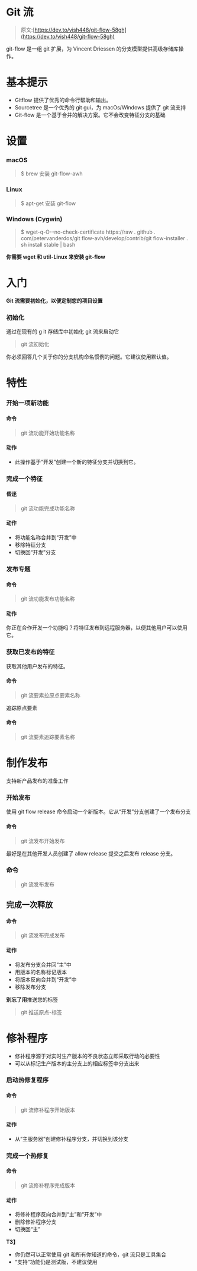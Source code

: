 # Git 流

> 原文:[https://dev.to/vish448/git-flow-58gh](https://dev.to/vish448/git-flow-58gh)

git-flow 是一组 git 扩展，为 Vincent Driessen 的分支模型提供高级存储库操作。

# [](#basic-tips)基本提示

*   Gitflow 提供了优秀的命令行帮助和输出。
*   Sourcetree 是一个优秀的 git gui，为 macOs/Windows 提供了 git 流支持
*   Git-flow 是一个基于合并的解决方案。它不会改变特征分支的基础

# [](#setup)设置

### [](#macos)macOS

> $ brew 安装 git-flow-awh

### [](#linux)Linux

> $ apt-get 安装 git-flow

### [](#windows-cygwin)Windows (Cygwin)

> $ wget-q-O--no-check-certificate https://raw . github . com/petervanderdos/git flow-avh/develop/contrib/git flow-installer . sh install stable | bash

**你需要 wget 和 util-Linux 来安装 git-flow**

# [](#getting-started)入门

**Git 流需要初始化，以便定制您的项目设置**

### [](#initialize)初始化

通过在现有的 g it 存储库中初始化 git 流来启动它

> git 流初始化

你必须回答几个关于你的分支机构命名惯例的问题。它建议使用默认值。

# [](#features)特性

### [](#start-a-new-feature)开始一项新功能

#### [](#command)命令

> git 流功能开始功能名称

#### [](#actions)动作

*   此操作基于“开发”创建一个新的特征分支并切换到它。

### [](#finish-up-a-feature)完成一个特征

#### [](#commnad)昏迷

> git 流功能完成功能名称

#### [](#actions)动作

*   将功能名称合并到“开发”中
*   移除特征分支
*   切换回“开发”分支

### [](#publish-a-feature)发布专题

#### [](#command)命令

> git 流功能发布功能名称

#### [](#actions)动作

你正在合作开发一个功能吗？将特征发布到远程服务器，以便其他用户可以使用它。

### [](#getting-a-published-feature)获取已发布的特征

获取其他用户发布的特征。

#### [](#command)命令

> git 流要素拉原点要素名称

追踪原点要素

#### [](#command)命令

> git 流要素追踪要素名称

# [](#make-a-release)制作发布

支持新产品发布的准备工作

### [](#start-a-release)开始发布

使用 git flow release 命令启动一个新版本。它从“开发”分支创建了一个发布分支

#### [](#command)命令

> git 流发布开始发布

最好是在其他开发人员创建了 allow release 提交之后发布 release 分支。

### [](#command)命令

> git 流发布发布

## [](#finish-up-a-release)完成一次释放

#### [](#command)命令

> git 流发布完成发布

#### [](#actions)动作

*   将发布分支合并回“主”中
*   用版本的名称标记版本
*   将版本反向合并到“开发”中
*   移除发布分支

**别忘了用**推送您的标签

> git 推送原点-标签

# [](#hotfixes)修补程序

*   修补程序源于对实时生产版本的不良状态立即采取行动的必要性
*   可以从标记生产版本的主分支上的相应标签中分支出来

### [](#start-a-hotfix)启动热修复程序

#### [](#command)命令

> git 流修补程序开始版本

#### [](#actions)动作

*   从“主服务器”创建修补程序分支，并切换到该分支

### [](#finish-a-hotfix)完成一个热修复

#### [](#command)命令

> git 流修补程序完成版本

#### [](#actions)动作

*   将修补程序反向合并到“主”和“开发”中
*   删除修补程序分支
*   切换回“主”

 **T3】**

*   你仍然可以正常使用 git 和所有你知道的命令，git 流只是工具集合
*   “支持”功能仍是测试版，不建议使用